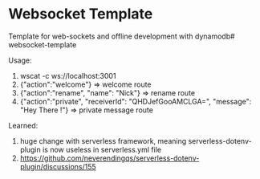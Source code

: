# Websocket Template

Template for web-sockets and offline development with dynamodb# websocket-template

Usage:
1. wscat -c ws://localhost:3001
2. {"action":"welcome"} => welcome route
3. {"action":"rename", "name": "Nick"} => rename route
4. {"action":"private", "receiverId": "QHDJefGooAMCLGA=", "message": "Hey There !"} => private message route


Learned:
1. huge change with serverless framework, meaning serverless-dotenv-plugin is now useless in serverless.yml file
2. https://github.com/neverendingqs/serverless-dotenv-plugin/discussions/155